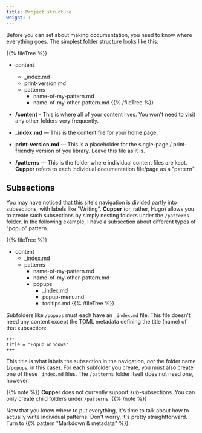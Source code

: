 ```yaml
---
title: Project structure
weight: 1
---
```


Before you can set about making documentation, you need to know where everything goes. The simplest folder structure looks like this:

{{% fileTree %}}
* content
    * \_index.md
    * print-version.md
    * patterns
        * name-of-my-pattern.md
        * name-of-my-other-pattern.md
{{% /fileTree %}}

* **/content** - This is where all of your content lives. You won't need to visit any other folders very frequently.
* **_index.md** — This is the content file for your home page.
* **print-version.md** — This is a placeholder for the single-page / print-friendly version of you library. Leave this file as it is.
* **/patterns** — This is the folder where individual content files are kept. **Cupper** refers to each individual documentation file/page as a "pattern".

## Subsections

You may have noticed that this site's navigation is divided partly into subsections, with labels like "Writing". **Cupper** (or, rather, Hugo) allows you to create such subsections by simply nesting folders under the `/patterns` folder. In the following example, I have a subsection about different types of "popup" pattern.

{{% fileTree %}}
* content
    * \_index.md
    * patterns
        * name-of-my-pattern.md
        * name-of-my-other-pattern.md
        * popups
            * \_index.md
            * popup-menu.md
            * tooltips.md
{{% /fileTree %}}

Subfolders like `/popups` must each have an `_index.md` file. This file doesn't need any content except the TOML metadata defining the title (name) of that subsection:

```
+++
title = "Popup windows"
+++
```

This title is what labels the subsection in the navigation, *not* the folder name (`/popups`, in this case). For each subfolder you create, you must also create one of these `_index.md` files. The `/patterns` folder itself does not need one, however.

{{% note %}}
**Cupper** does not currently support _sub_-subsections. You can only create child folders under `/patterns`.
{{% /note %}}

Now that you know where to put everything, it's time to talk about how to actually write individual patterns. Don't worry, it's pretty straightforward. Turn to {{% pattern "Markdown & metadata" %}}.
